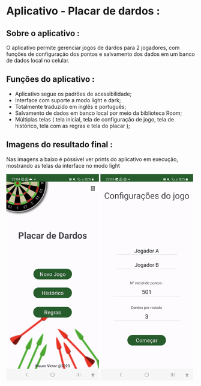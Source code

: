 # Aplicativo - Placar de dardos : 

## Sobre o aplicativo : 

O aplicativo permite gerenciar jogos de dardos para 2 jogadores, com funções de configuração dos pontos e salvamento dos dados em um banco de dados local no celular. 

## Funções do aplicativo : 

- Aplicativo segue os padrões de acessibilidade;
- Interface com suporte a modo light e dark;
- Totalmente traduzido em inglês e português;
- Salvamento de dados em banco local por meio da biblioteca Room;
- Múltiplas telas ( tela inicial, tela de configuração de jogo, tela de histórico, tela com as regras e tela do placar );

## Imagens do resultado final : 

Nas imagens a baixo é póssivel ver prints do aplicativo em execução, mostrando as telas da interface no modo light
<p float="left">
<img src="../.github/assets/Darts Score - Init Scren.jpg" width="49%" alt="Print da tela inicial do aplicativo no modo light, mostra 3 botões na tela, um para começar um novo jogo, outro para o histórico e o último direcionando para a tela de regras do jogo."/>

<img src="../.github/assets/Darts Score - Game Config Screen.jpg" width="49%" alt="Print da tela de configuração do jogo em modo light, apresenta inputs de texto para definir os nomes dos jogadores, o número inicial de pontos e o número de dardos por rodada. A tela também dispõe de um botão para iniciar o jogo."/>
</p>

